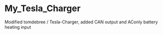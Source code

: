 # My_Tesla_Charger
Modified tomdebree / Tesla-Charger, added CAN output and AConly battery heating input
